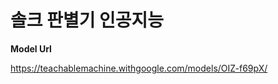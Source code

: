 # 솔크 판별기 인공지능

<strong>Model Url</strong>

https://teachablemachine.withgoogle.com/models/OIZ-f69pX/
